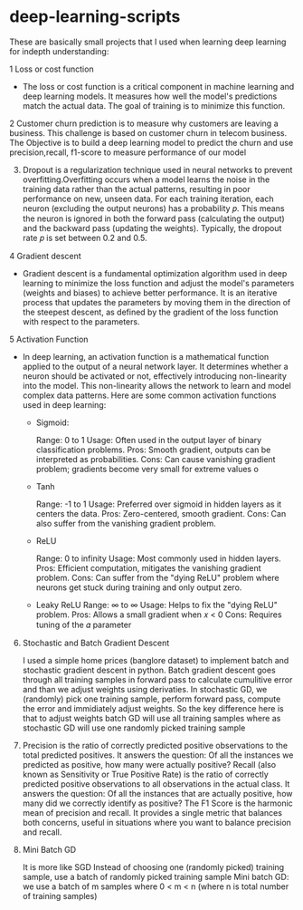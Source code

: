 # deep-learning-scripts
These are basically small projects that I used when learning deep learning for indepth understanding:

1 Loss or cost function

- The loss or cost function is a critical component in machine learning and deep learning models. It measures how well the model's predictions match the actual data. The goal of training is to minimize this function.

2  Customer churn prediction is to measure why customers are leaving a business. This challenge is based on customer churn in telecom business. The Objective is to build a deep learning model to predict the churn and use precision,recall, f1-score to measure performance of our model


3. Dropout is a regularization technique used in neural networks to prevent overfitting.Overfitting occurs when a model learns the noise in the training data rather than the actual patterns, resulting in poor performance on new, unseen data.
For each training iteration, each neuron (excluding the output neurons) has a probability 𝑝. This means the neuron is ignored in both the forward pass (calculating the output) and the backward pass (updating the weights). Typically, the dropout rate 𝑝 is set between 0.2 and 0.5.

4  Gradient descent

- Gradient descent is a fundamental optimization algorithm used in deep learning to minimize the loss function and adjust the model's parameters (weights and biases) to achieve better performance. It is an iterative process that updates the parameters by moving them in the direction of the steepest descent, as defined by the gradient of the loss function with respect to the parameters.

5 Activation Function

- In deep learning, an activation function is a mathematical function applied to the output of a neural network layer. It determines whether a neuron should be activated or not, effectively introducing non-linearity into the model. This non-linearity allows the network to learn and model complex data patterns. Here are some common activation functions used in deep learning:
   - Sigmoid:
     
       Range: 0 to 1
       Usage: Often used in the output layer of binary classification problems.
       Pros: Smooth gradient, outputs can be interpreted as probabilities.
       Cons: Can cause vanishing gradient problem; gradients become very small for extreme values o
     
   - Tanh
     
       Range: -1 to 1
       Usage: Preferred over sigmoid in hidden layers as it centers the data.
       Pros: Zero-centered, smooth gradient.
       Cons: Can also suffer from the vanishing gradient problem.
     
   - ReLU
     
       Range: 0 to infinity
       Usage: Most commonly used in hidden layers.
       Pros: Efficient computation, mitigates the vanishing gradient problem.
       Cons: Can suffer from the "dying ReLU" problem where neurons get stuck during training and only output zero.
     
   - Leaky ReLU
       Range: ∞ to ∞
       Usage: Helps to fix the "dying ReLU" problem.
       Pros: Allows a small gradient when 𝑥 < 0
       Cons: Requires tuning of the 𝛼 parameter

 6. Stochastic and Batch Gradient Descent

    I used a simple home prices (banglore dataset) to implement batch and stochastic gradient descent in python. Batch gradient descent goes through  all training samples in     forward pass to calculate cumulitive error and than we adjust weights using derivaties. In stochastic GD, we (randomly) pick one training sample, perform forward pass,       compute the error and immidiately adjust weights. So the key difference here is that to adjust weights batch GD will use all training samples where as stochastic GD will     use one randomly picked training sample

7. Precision is the ratio of correctly predicted positive observations to the total predicted positives. It answers the question: Of all the instances we predicted as 
   positive, how many were actually positive?
   Recall (also known as Sensitivity or True Positive Rate) is the ratio of correctly predicted positive observations to all observations in the actual class. It answers the 
   question: Of all the instances that are actually positive, how many did we correctly identify as positive?
   The F1 Score is the harmonic mean of precision and recall. It provides a single metric that balances both concerns, useful in situations where you want to balance 
   precision and recall. 


8. Mini Batch GD

   It is more like SGD
   Instead of choosing one (randomly picked) training sample, use a batch of randomly picked training sample
   Mini batch GD: we use a batch of m samples where 0 < m < n (where n is total number of training samples)
     
